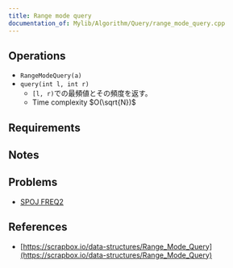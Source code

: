 ```yaml
---
title: Range mode query
documentation_of: Mylib/Algorithm/Query/range_mode_query.cpp
---
```


## Operations

- `RangeModeQuery(a)`
- `query(int l, int r)`
	- `[l, r)`での最頻値とその頻度を返す。
	- Time complexity $O(\sqrt{N})$

## Requirements

## Notes

## Problems

- [SPOJ FREQ2](https://www.spoj.com/problems/FREQ2/)

## References

- [https://scrapbox.io/data-structures/Range_Mode_Query](https://scrapbox.io/data-structures/Range_Mode_Query)
